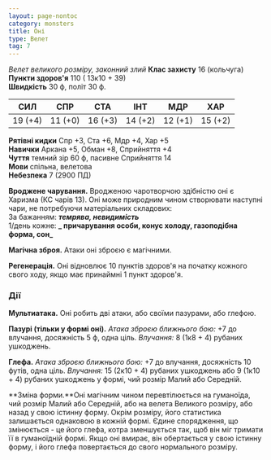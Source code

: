 ```yaml
---
layout: page-nontoc
category: monsters
title: Оні
type: Велет
tag: 7
---
```


_Велет великого розміру, законний злий_ **Клас захисту** 16 (кольчуга)    
**Пункти здоров'я** 110 ( 13к10 + 39)    
**Швидкість** 30 ф, політ 30 ф.

| СИЛ     | СПР     | СТА     | ІНТ     | МДР     | ХАР     |
| ------- | ------- | ------- | ------- | ------- | ------- |
| 19 (+4) | 11 (+0) | 16 (+3) | 14 (+2) | 12 (+1) | 15 (+2) |

**Рятівні кидки** Спр +3, Ста +6, Мдр +4, Хар +5    
**Навички** Аркана +5, Обман +8, Сприйняття +4    
**Чуття** темний зір 60 ф, пасивне Сприйняття 14    
**Мови** спільна, велетова    
**Небезпека** 7 (2900 ПД)

**Вроджене чарування.** Вродженою чаротворчою здібністю оні є Харизма (КС чарів 13). Оні може природним чином створювати наступні чари, не потребуючи матеріальних складових:    
За бажанням: **_темрява, невидимість_**    
1/день кожне: **_ причарування особи, конус холоду, газоподібна форма, сон_**    

**Магічна зброя.** Атаки оні зброєю є магічними.    

**Регенерація.** Оні відновлює 10 пунктів здоров'я на початку кожного свого ходу, якщо має принаймні 1 пункт здоров'я.

### Дії
**Мультиатака.** Оні робить дві атаки, або своїми пазурами, або глефою.    

**Пазурі (тільки у формі оні).** _Атака зброєю ближнього бою:_ +7 до влучання, досяжність 5 ф, одна ціль. _Влучання:_ 8 (1к8 + 4) рубаних ушкоджень.    

**Глефа.** _Атака зброєю ближнього бою:_ +7 до влучання, досяжність 10 футів, одна ціль. _Влучання:_ 15 (2к10 + 4) рубаних ушкоджень або 9 (1к10 + 4) рубаних ушкоджень у формі, чий розмір Малий або Середній.    

**Зміна форми.**Оні магічним чином перевтілюється на гуманоїда, чий розмір Малий або Середній, або на велета Великого розміру, або назад у свою істинну форму. Окрім розміру, його статистика залишається однаковою в кожній формі. Єдине спорядження, що змінюється - це його глефа, котра зменшується так, щоб він міг тримати її в гуманоїдній формі. Якщо оні вмирає, він обертається у свою істинну форму, і його глефа повертається до свого нормального розміру.
